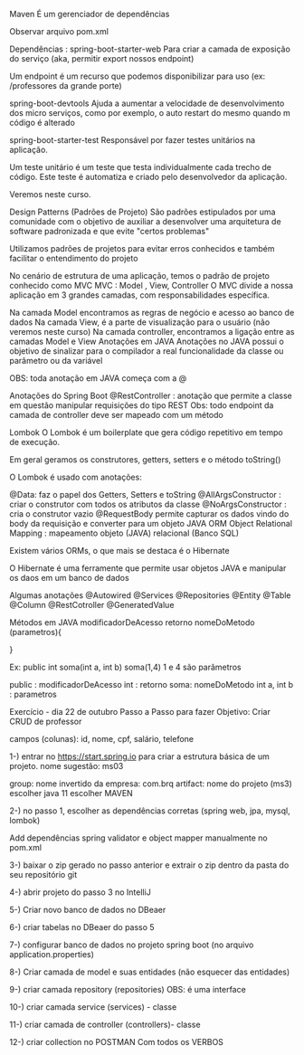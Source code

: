 Maven
É um gerenciador de dependências

Observar arquivo pom.xml

Dependências :
spring-boot-starter-web
Para criar a camada de exposição do serviço (aka, permitir export nossos endpoint)

Um endpoint é um recurso que podemos disponibilizar para uso (ex: /professores da grande porte)

spring-boot-devtools
Ajuda a aumentar a velocidade de desenvolvimento dos micro serviços, como por exemplo, o auto restart do mesmo quando m código é alterado

spring-boot-starter-test
Responsável por fazer testes unitários na aplicação.

Um teste unitário é um teste que testa individualmente cada trecho de código. Este teste é automatiza e criado pelo desenvolvedor da aplicação.

Veremos neste curso.

Design Patterns (Padrões de Projeto)
São padrões estipulados por uma comunidade com o objetivo de auxiliar a desenvolver uma arquitetura de software padronizada e que evite "certos problemas"

Utilizamos padrões de projetos para evitar erros conhecidos e também facilitar o entendimento do projeto

No cenário de estrutura de uma aplicação, temos o padrão de projeto conhecido como MVC
MVC : Model , View, Controller
O MVC divide a nossa aplicação em 3 grandes camadas, com responsabilidades específica.

Na camada Model encontramos as regras de negócio e acesso ao banco de dados
Na camada View, é a parte de visualização para o usuário (não veremos neste curso)
Na camada controller, encontramos a ligação entre as camadas Model e View
Anotações em JAVA
Anotações no JAVA possui o objetivo de sinalizar para o compilador a real funcionalidade da classe ou parâmetro ou da variável

OBS: toda anotação em JAVA começa com a @

Anotações do Spring Boot
@RestController : anotação que permite a classe em questão manipular requisições do tipo REST
Obs: todo endpoint da camada de controller deve ser mapeado com um método

Lombok
O Lombok é um boilerplate que gera código repetitivo em tempo de execução.

Em geral geramos os construtores, getters, setters e o método toString()

O Lombok é usado com anotações:

@Data: faz o papel dos Getters, Setters e toString
@AllArgsConstructor : criar o construtor com todos os atributos da classe
@NoArgsConstructor : cria o construtor vazio
@RequestBody permite capturar os dados vindo do body da requisição e converter para um objeto JAVA
ORM
Object Relational Mapping : mapeamento objeto (JAVA) relacional (Banco SQL)

Existem vários ORMs, o que mais se destaca é o Hibernate

O Hibernate é uma ferramente que permite usar objetos JAVA e manipular os daos em um banco de dados

Algumas anotações
@Autowired @Services @Repositories @Entity @Table @Column @RestCotroller @GeneratedValue

Métodos em JAVA
modificadorDeAcesso retorno nomeDoMetodo (parametros){

}

Ex: public int soma(int a, int b) soma(1,4) 1 e 4 são parâmetros

public : modificadorDeAcesso int : retorno soma: nomeDoMetodo int a, int b : parametros

Exercício - dia 22 de outubro
Passo a Passo para fazer
Objetivo: Criar CRUD de professor

campos (colunas): id, nome, cpf, salário, telefone

1-) entrar no https://start.spring.io para criar a estrutura básica de um projeto. nome sugestão: ms03

group: nome invertido da empresa: com.brq artifact: nome do projeto (ms3) escolher java 11 escolher MAVEN

2-) no passo 1, escolher as dependências corretas (spring web, jpa, mysql, lombok)

Add dependências spring validator e object mapper manualmente no pom.xml

3-) baixar o zip gerado no passo anterior e extrair o zip dentro da pasta do seu repositório git

4-) abrir projeto do passo 3 no IntelliJ

5-) Criar novo banco de dados no DBeaer

6-) criar tabelas no DBeaer do passo 5

7-) configurar banco de dados no projeto spring boot (no arquivo application.properties)

8-) Criar camada de model e suas entidades (não esquecer das entidades)

9-) criar camada repository (repositories) OBS: é uma interface

10-) criar camada service (services) - classe

11-) criar camada de controller (controllers)- classe

12-) criar collection no POSTMAN Com todos os VERBOS